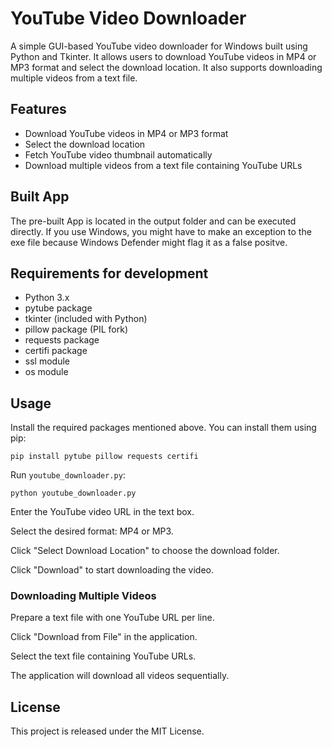 # YouTube Video Downloader

A simple GUI-based YouTube video downloader for Windows built using Python and Tkinter. It allows users to download YouTube videos in MP4 or MP3 format and select the download location. It also supports downloading multiple videos from a text file.

## Features
- Download YouTube videos in MP4 or MP3 format
- Select the download location
- Fetch YouTube video thumbnail automatically
- Download multiple videos from a text file containing YouTube URLs

## Built App
The pre-built App is located in the output folder and can be executed directly. If you use Windows, you might have to make an exception to the exe file because Windows Defender might flag it as a false positve.

## Requirements for development
- Python 3.x
- pytube package
- tkinter (included with Python)
- pillow package (PIL fork)
- requests package
- certifi package
- ssl module
- os module

## Usage
Install the required packages mentioned above. You can install them using pip:
```
pip install pytube pillow requests certifi
```
Run `youtube_downloader.py`:
```
python youtube_downloader.py
```
Enter the YouTube video URL in the text box.

Select the desired format: MP4 or MP3.

Click "Select Download Location" to choose the download folder.

Click "Download" to start downloading the video.

### Downloading Multiple Videos
Prepare a text file with one YouTube URL per line.

Click "Download from File" in the application.

Select the text file containing YouTube URLs.

The application will download all videos sequentially.

## License
This project is released under the MIT License.